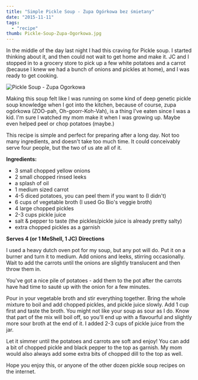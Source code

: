 ```yaml
---
title: "Simple Pickle Soup - Zupa Ogórkowa bez śmietany"
date: "2015-11-11"
tags:
  - "recipe"
thumb: Pickle-Soup-Zupa-Ogorkowa.jpg
---
```


In the middle of the day last night I had this craving for Pickle soup. I started thinking about it, and then could not wait to get home and make it. JC and I stopped in to a grocery store to pick up a few white potatoes and a carrot (because I knew we had a bunch of onions and pickles at home), and I was ready to get cooking.

![Pickle Soup - Zupa Ogorkowa](/simple-pickle-soup-zupa-ogorkowa-bez-smietany/Pickle-Soup-Zupa-Ogorkowa.jpg)

Making this soup felt like I was running on some kind of deep genetic pickle soup knowledge when I got into the kitchen, because of course, zupa ogórkowa (ZOO-pah, Oh-goorr-Koh-Vah), is a thing I've eaten since I was a kid. I'm sure I watched my mom make it when I was growing up. Maybe even helped peel or chop potatoes (maybe.)

This recipe is simple and perfect for preparing after a long day. Not too many ingredients, and doesn't take too much time. It could conceivably serve four people, but the two of us ate all of it.

**Ingredients:**

- 3 small chopped yellow onions
- 2 small chopped rinsed leeks
- a splash of oil
- 1 medium sized carrot
- 4-5 diced potatoes, you can peel them if you want to (I didn't)
- 6 cups of vegetable broth (I used Go Bio's veggie broth)
- 4 large chopped pickles
- 2-3 cups pickle juice
- salt & pepper to taste (the pickles/pickle juice is already pretty salty)
- extra chopped pickles as a garnish

**Serves 4 (or 1 MeShell, 1 JC)**
**Directions**

I used a heavy dutch oven pot for my soup, but any pot will do. Put it on a burner and turn it to medium. Add onions and leeks, stirring occasionally. Wait to add the carrots until the onions are slightly translucent and then throw them in.

You've got a nice pile of potatoes - add them to the pot after the carrots have had time to sauté up with the onion for a few minutes.

Pour in your vegetable broth and stir everything together. Bring the whole mixture to boil and add chopped pickles, and pickle juice slowly. Add 1 cup first and taste the broth. You might not like your soup as sour as I do. Know that part of the mix will boil off, so you'll end up with a flavourful and slightly more sour broth at the end of it. I added 2-3 cups of pickle juice from the jar.

Let it simmer until the potatoes and carrots are soft and enjoy! You can add a bit of chopped pickle and black pepper to the top as garnish. My mom would also always add some extra bits of chopped dill to the top as well.

Hope you enjoy this, or anyone of the other dozen pickle soup recipes on the internet.
